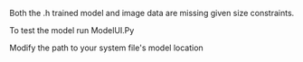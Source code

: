 Both the .h trained model and image data are missing given size constraints.

To test the model run ModelUI.Py

Modify the path to your system file's model location
